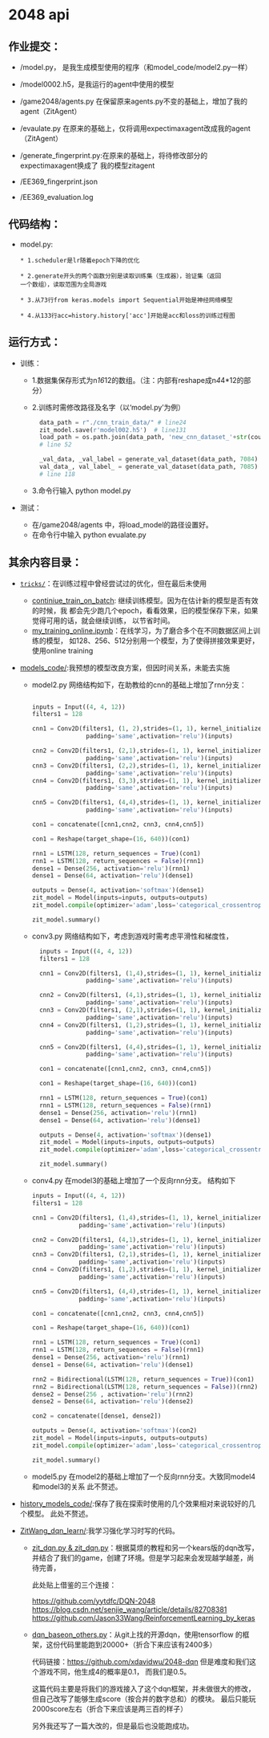 # 2048 api
## 作业提交：
* /model.py， 是我生成模型使用的程序（和model_code/model2.py一样）

* /model0002.h5，是我运行的agent中使用的模型

* /game2048/agents.py 在保留原来agents.py不变的基础上，增加了我的agent（ZitAgent）

* /evaulate.py 在原来的基础上，仅将调用expectimaxagent改成我的agent（ZitAgent）

* /generate_fingerprint.py:在原来的基础上，将待修改部分的expectimaxagent换成了
  我的模型zitagent

* /EE369_fingerprint.json

* /EE369_evaluation.log


## 代码结构：
  * model.py:
  
        * 1.scheduler是lr随着epoch下降的优化
        
        * 2.generate开头的两个函数分别是读取训练集（生成器），验证集（返回
        一个数组），读取范围为全局游戏

        * 3.从73行from keras.models import Sequential开始是神经网络模型
        
        * 4.从133行acc=history.history['acc']开始是acc和loss的训练过程图

## 运行方式：
  * 训练：
  
    * 1.数据集保存形式为n*16*12的数组。（注：内部有reshape成n*4*4*12的部分）

    * 2.训练时需修改路径及名字（以‘model.py’为例）
        ```python
          data_path = r"./cnn_train_data/" # line24
          zit_model.save(r'model002.h5')  # line131
          load_path = os.path.join(data_path, 'new_cnn_dataset_'+str(count)+'.npz')
          # line 52

          _val_data, _val_label = generate_val_dataset(data_path, 7084)
          val_data_, val_label_ = generate_val_dataset(data_path, 7085)
          # line 118
      ```
    * 3.命令行输入 python model.py
  * 测试：
    * 在/game2048/agents 中，将load_model的路径设置好。
    * 在命令行中输入 python evualate.py

## 其余内容目录：
* [`tricks/`](tricks/)：在训练过程中曾经尝试过的优化，但在最后未使用

  * [continiue_train_on_batch](): 继续训练模型。因为在估计新的模型是否有效的时候，我
  都会先少跑几个epoch，看看效果，旧的模型保存下来，如果觉得可用的话，就会继续训练，
  以节省时间。
  * [my_training_online.ipynb]()：在线学习，为了磨合多个在不同数据区间上训练的模型，
  如128、256、512分别用一个模型，为了使得拼接效果更好，使用online training


* [models_code/]():我预想的模型改良方案，但因时间关系，未能去实施

    * model2.py 网络结构如下，在助教给的cnn的基础上增加了rnn分支：
      ```python

      inputs = Input((4, 4, 12))
      filters1 = 128

      cnn1 = Conv2D(filters1, (1, 2),strides=(1, 1), kernel_initializer='he_uniform',
                     padding='same',activation='relu')(inputs)

      cnn2 = Conv2D(filters1, (2,1),strides=(1, 1), kernel_initializer='he_uniform',
                     padding='same',activation='relu')(inputs)
      cnn3 = Conv2D(filters1, (2,2),strides=(1, 1), kernel_initializer='he_uniform',
                     padding='same',activation='relu')(inputs)
      cnn4 = Conv2D(filters1, (3,3),strides=(1, 1), kernel_initializer='he_uniform',
                     padding='same',activation='relu')(inputs)

      cnn5 = Conv2D(filters1, (4,4),strides=(1, 1), kernel_initializer='he_uniform',
                     padding='same',activation='relu')(inputs)

      con1 = concatenate([cnn1,cnn2, cnn3, cnn4,cnn5])

      con1 = Reshape(target_shape=(16, 640))(con1)

      rnn1 = LSTM(128, return_sequences = True)(con1)
      rnn1 = LSTM(128, return_sequences = False)(rnn1)
      dense1 = Dense(256, activation='relu')(rnn1)
      dense1 = Dense(64, activation='relu')(dense1)

      outputs = Dense(4, activation='softmax')(dense1)
      zit_model = Model(inputs=inputs, outputs=outputs)
      zit_model.compile(optimizer='adam',loss='categorical_crossentropy',metrics=['accuracy'])

      zit_model.summary()
      ```

    * conv3.py 网络结构如下，考虑到游戏时需考虑平滑性和梯度性，

      ```python        
        inputs = Input((4, 4, 12))
        filters1 = 128

        cnn1 = Conv2D(filters1, (1,4),strides=(1, 1), kernel_initializer='he_uniform',
                     padding='same',activation='relu')(inputs)

        cnn2 = Conv2D(filters1, (4,1),strides=(1, 1), kernel_initializer='he_uniform',
                     padding='same',activation='relu')(inputs)
        cnn3 = Conv2D(filters1, (2,1),strides=(1, 1), kernel_initializer='he_uniform',
                     padding='same',activation='relu')(inputs)
        cnn4 = Conv2D(filters1, (1,2),strides=(1, 1), kernel_initializer='he_uniform',
                     padding='same',activation='relu')(inputs)

        cnn5 = Conv2D(filters1, (4,4),strides=(1, 1), kernel_initializer='he_uniform',
                     padding='same',activation='relu')(inputs)

        con1 = concatenate([cnn1,cnn2, cnn3, cnn4,cnn5])

        con1 = Reshape(target_shape=(16, 640))(con1)

        rnn1 = LSTM(128, return_sequences = True)(con1)
        rnn1 = LSTM(128, return_sequences = False)(rnn1)
        dense1 = Dense(256, activation='relu')(rnn1)
        dense1 = Dense(64, activation='relu')(dense1)

        outputs = Dense(4, activation='softmax')(dense1)
        zit_model = Model(inputs=inputs, outputs=outputs)
        zit_model.compile(optimizer='adam',loss='categorical_crossentropy',metrics=['accuracy'])

        zit_model.summary()
      ```
    * conv4.py 在model3的基础上增加了一个反向rnn分支。
      结构如下
      ```python
      inputs = Input((4, 4, 12))
      filters1 = 128

      cnn1 = Conv2D(filters1, (1,4),strides=(1, 1), kernel_initializer='he_uniform',
                   padding='same',activation='relu')(inputs)

      cnn2 = Conv2D(filters1, (4,1),strides=(1, 1), kernel_initializer='he_uniform',
                   padding='same',activation='relu')(inputs)
      cnn3 = Conv2D(filters1, (2,1),strides=(1, 1), kernel_initializer='he_uniform',
                   padding='same',activation='relu')(inputs)
      cnn4 = Conv2D(filters1, (1,2),strides=(1, 1), kernel_initializer='he_uniform',
                   padding='same',activation='relu')(inputs)

      cnn5 = Conv2D(filters1, (4,4),strides=(1, 1), kernel_initializer='he_uniform',
                   padding='same',activation='relu')(inputs)

      con1 = concatenate([cnn1,cnn2, cnn3, cnn4,cnn5])

      con1 = Reshape(target_shape=(16, 640))(con1)

      rnn1 = LSTM(128, return_sequences = True)(con1)
      rnn1 = LSTM(128, return_sequences = False)(rnn1)
      dense1 = Dense(256, activation='relu')(rnn1)
      dense1 = Dense(64, activation='relu')(dense1)

      rnn2 = Bidirectional(LSTM(128, return_sequences = True))(con1)
      rnn2 = Bidirectional(LSTM(128, return_sequences = False))(rnn2)
      dense2 = Dense(256 , activation='relu')(rnn2)
      dense2 = Dense(64, activation='relu')(dense2)

      con2 = concatenate([dense1, dense2])

      outputs = Dense(4, activation='softmax')(con2)
      zit_model = Model(inputs=inputs, outputs=outputs)
      zit_model.compile(optimizer='adam',loss='categorical_crossentropy',metrics=['accuracy'])

      zit_model.summary()
      ```
    * model5.py 在model2的基础上增加了一个反向rnn分支。大致同model4和model3的关系
      此不赘述。

* [history_models_code/]():保存了我在探索时使用的几个效果相对来说较好的几个模型。
  此处不赘述。

* [ZitWang_dqn_learn/]():我学习强化学习时写的代码。
  * [zit_dqn.py & zit_dqn.py]()：根据莫烦的教程和另一个kears版的dqn改写，
  并结合了我们的game，创建了环境。但是学习起来会发现越学越差，尚待完善，

    此处贴上借鉴的三个连接：

    https://github.com/yytdfc/DQN-2048
    https://blog.csdn.net/senjie_wang/article/details/82708381
    https://github.com/Jason33Wang/ReinforcementLearning_by_keras

  * [dqn_baseon_others.py]()：从git上找的开源dqn，使用tensorflow
  的框架，这份代码里能跑到20000+（折合下来应该有2400多）

    代码链接：https://github.com/xdavidwu/2048-dqn
    但是难度和我们这个游戏不同，他生成4的概率是0.1，
    而我们是0.5。

      这篇代码主要是将我们的游戏接入了这个dqn框架，并未做很大的修改，
      但自己改写了能够生成score（按合并的数字总和）的模块。
      最后只能玩2000score左右（折合下来应该是两三百的样子）

      另外我还写了一篇大改的，但是最后也没能跑成功。
